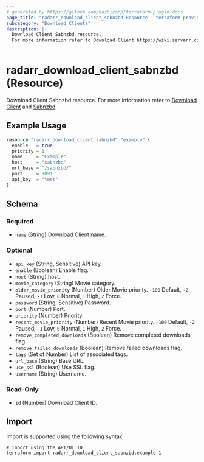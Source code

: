 ```yaml
---
# generated by https://github.com/hashicorp/terraform-plugin-docs
page_title: "radarr_download_client_sabnzbd Resource - terraform-provider-radarr"
subcategory: "Download Clients"
description: |-
  Download Client Sabnzbd resource.
  For more information refer to Download Client https://wiki.servarr.com/radarr/settings#download-clients and Sabnzbd https://wiki.servarr.com/radarr/supported#sabnzbd.
---
```


# radarr_download_client_sabnzbd (Resource)

<!-- subcategory:Download Clients -->
Download Client Sabnzbd resource.
For more information refer to [Download Client](https://wiki.servarr.com/radarr/settings#download-clients) and [Sabnzbd](https://wiki.servarr.com/radarr/supported#sabnzbd).

## Example Usage

```terraform
resource "radarr_download_client_sabnzbd" "example" {
  enable   = true
  priority = 1
  name     = "Example"
  host     = "sabnzbd"
  url_base = "/sabnzbd/"
  port     = 9091
  api_key  = "test"
}
```

<!-- schema generated by tfplugindocs -->
## Schema

### Required

- `name` (String) Download Client name.

### Optional

- `api_key` (String, Sensitive) API key.
- `enable` (Boolean) Enable flag.
- `host` (String) host.
- `movie_category` (String) Movie category.
- `older_movie_priority` (Number) Older Movie priority. `-100` Default, `-2` Paused, `-1` Low, `0` Normal, `1` High, `2` Force.
- `password` (String, Sensitive) Password.
- `port` (Number) Port.
- `priority` (Number) Priority.
- `recent_movie_priority` (Number) Recent Movie priority. `-100` Default, `-2` Paused, `-1` Low, `0` Normal, `1` High, `2` Force.
- `remove_completed_downloads` (Boolean) Remove completed downloads flag.
- `remove_failed_downloads` (Boolean) Remove failed downloads flag.
- `tags` (Set of Number) List of associated tags.
- `url_base` (String) Base URL.
- `use_ssl` (Boolean) Use SSL flag.
- `username` (String) Username.

### Read-Only

- `id` (Number) Download Client ID.

## Import

Import is supported using the following syntax:

```shell
# import using the API/UI ID
terraform import radarr_download_client_sabnzbd.example 1
```
